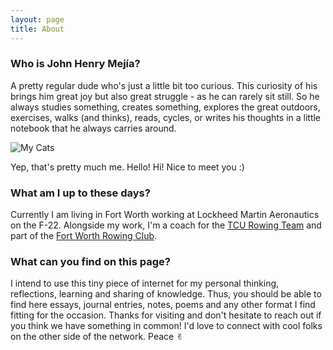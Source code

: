 ```yaml
---
layout: page
title: About
---
```


### Who is John Henry Mejía?

A pretty regular dude who's just a little bit too curious. This curiosity of his brings him great joy but also great struggle - as he can rarely sit still. So he always studies something, creates something, explores the great outdoors, exercises, walks (and thinks), reads, cycles, or writes his thoughts in a little notebook that he always carries around.  

![My Cats](/images/home/cats.png)

Yep, that's pretty much me. Hello! Hi! Nice to meet you :)

### What am I up to these days?

Currently I am living in Fort Worth working at Lockheed Martin Aeronautics on the F-22. Alongside my work, I'm a coach for the [TCU Rowing Team](https://tcurowing.com) and part of the [Fort Worth Rowing Club](https://fortworthrowing.org/). 

### What can you find on this page?

I intend to use this tiny piece of internet for my personal thinking, reflections, learning and sharing of knowledge. Thus, you should be able to find here essays, journal entries, notes, poems and any other format I find fitting for the occasion. Thanks for visiting and don't hesitate to reach out if you think we have something in common! I'd love to connect with cool folks on the other side of the network. Peace ✌︎
